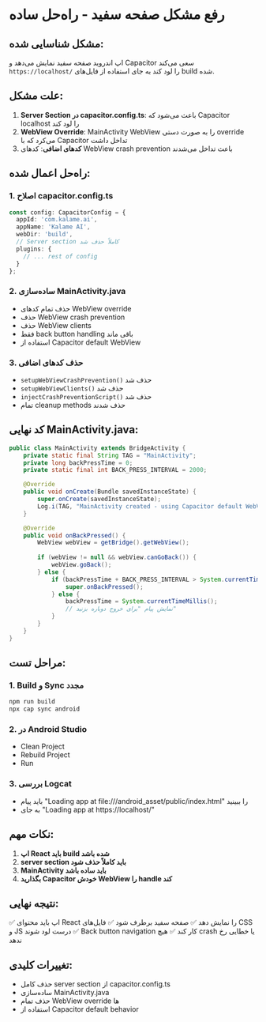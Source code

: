 # رفع مشکل صفحه سفید - راه‌حل ساده

## مشکل شناسایی شده:

اپ اندروید صفحه سفید نمایش می‌دهد و Capacitor سعی می‌کند `https://localhost/` را لود کند به جای استفاده از فایل‌های build شده.

## علت مشکل:

1. **Server Section در capacitor.config.ts**: باعث می‌شود که Capacitor localhost را لود کند
2. **WebView Override**: MainActivity WebView را به صورت دستی override می‌کرد که با Capacitor تداخل داشت
3. **کدهای اضافی**: کدهای WebView crash prevention باعث تداخل می‌شدند

## راه‌حل اعمال شده:

### 1. اصلاح capacitor.config.ts
```typescript
const config: CapacitorConfig = {
  appId: 'com.kalame.ai',
  appName: 'Kalame AI',
  webDir: 'build',
  // Server section کاملاً حذف شد
  plugins: {
    // ... rest of config
  }
};
```

### 2. ساده‌سازی MainActivity.java
- حذف تمام کدهای WebView override
- حذف WebView crash prevention
- حذف WebView clients
- فقط back button handling باقی ماند
- استفاده از Capacitor default WebView

### 3. حذف کدهای اضافی
- `setupWebViewCrashPrevention()` حذف شد
- `setupWebViewClients()` حذف شد
- `injectCrashPreventionScript()` حذف شد
- تمام cleanup methods حذف شدند

## کد نهایی MainActivity.java:

```java
public class MainActivity extends BridgeActivity {
    private static final String TAG = "MainActivity";
    private long backPressTime = 0;
    private static final int BACK_PRESS_INTERVAL = 2000;

    @Override
    public void onCreate(Bundle savedInstanceState) {
        super.onCreate(savedInstanceState);
        Log.i(TAG, "MainActivity created - using Capacitor default WebView");
    }

    @Override
    public void onBackPressed() {
        WebView webView = getBridge().getWebView();
        
        if (webView != null && webView.canGoBack()) {
            webView.goBack();
        } else {
            if (backPressTime + BACK_PRESS_INTERVAL > System.currentTimeMillis()) {
                super.onBackPressed();
            } else {
                backPressTime = System.currentTimeMillis();
                // نمایش پیام "برای خروج دوباره بزنید"
            }
        }
    }
}
```

## مراحل تست:

### 1. Build و Sync مجدد
```bash
npm run build
npx cap sync android
```

### 2. در Android Studio
- Clean Project
- Rebuild Project
- Run

### 3. بررسی Logcat
- باید پیام "Loading app at file:///android_asset/public/index.html" را ببینید
- به جای "Loading app at https://localhost/"

## نکات مهم:

1. **اپ React باید build شده باشد**
2. **server section باید کاملاً حذف شود**
3. **MainActivity باید ساده باشد**
4. **بگذارید Capacitor خودش WebView را handle کند**

## نتیجه نهایی:

✅ اپ باید محتوای React را نمایش دهد
✅ صفحه سفید برطرف شود
✅ فایل‌های CSS و JS درست لود شوند
✅ Back button navigation کار کند
✅ هیچ crash یا خطایی رخ ندهد

## تغییرات کلیدی:

- حذف کامل server section از capacitor.config.ts
- ساده‌سازی MainActivity.java
- حذف تمام WebView override ها
- استفاده از Capacitor default behavior

